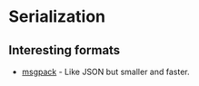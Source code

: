 # Serialization

## Interesting formats

- [msgpack](https://github.com/msgpack/msgpack-c) - Like JSON but smaller and faster.
